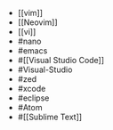 - [[vim]]
- [[Neovim]]
- [[vi]]
- #nano
- #emacs
- #[[Visual Studio Code]]
- #Visual-Studio
- #zed
- #xcode
- #eclipse
- #Atom
- #[[Sublime Text]]